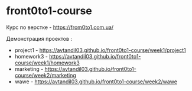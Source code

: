 # front0to1-course
Курс по верстке - https://from0to1.com.ua/

Демонстрация проектов :
  - project1 - https://avtandil03.github.io/front0to1-course/week1/project1
  - homework3 - https://avtandil03.github.io/front0to1-course/week1/homework3
  - marketing - https://avtandil03.github.io/front0to1-course/week2/marketing
  - wawe - https://avtandil03.github.io/front0to1-course/week2/wawe
